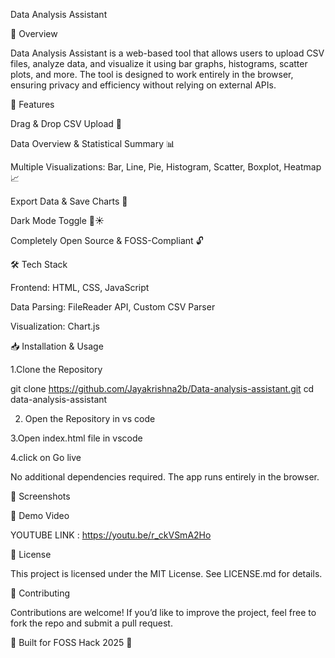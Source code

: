 Data Analysis Assistant

📌 Overview

Data Analysis Assistant is a web-based tool that allows users to upload CSV files, analyze data, and visualize it using bar graphs, histograms, scatter plots, and more. The tool is designed to work entirely in the browser, ensuring privacy and efficiency without relying on external APIs.


🚀 Features

Drag & Drop CSV Upload 📂

Data Overview & Statistical Summary 📊

Multiple Visualizations: Bar, Line, Pie, Histogram, Scatter, Boxplot, Heatmap 📈

Export Data & Save Charts 💾

Dark Mode Toggle 🌙☀️

Completely Open Source & FOSS-Compliant 🔓


🛠️ Tech Stack

Frontend: HTML, CSS, JavaScript

Data Parsing: FileReader API, Custom CSV Parser

Visualization: Chart.js


📥 Installation & Usage

1.Clone the Repository

git clone https://github.com/Jayakrishna2b/Data-analysis-assistant.git
cd data-analysis-assistant

2. Open the Repository in vs code
   
3.Open index.html file  in vscode 

4.click on Go live 

No additional dependencies required. The app runs entirely in the browser.

📸 Screenshots





🎥 Demo Video

YOUTUBE LINK : https://youtu.be/r_ckVSmA2Ho


📜 License

This project is licensed under the MIT License. See LICENSE.md for details.

🤝 Contributing

Contributions are welcome! If you’d like to improve the project, feel free to fork the repo and submit a pull request.

🚀 Built for FOSS Hack 2025 🚀
